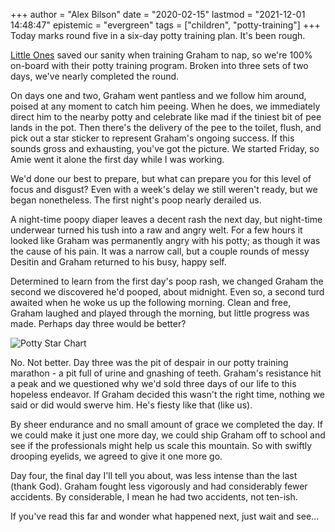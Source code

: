 +++
author = "Alex Bilson"
date = "2020-02-15"
lastmod = "2021-12-01 14:48:47"
epistemic = "evergreen"
tags = ["children", "potty-training"]
+++
Today marks round five in a six-day potty training plan. It's been rough.

[Little Ones](https://www.littleones.co/) saved our sanity when training Graham to nap, so we're 100% on-board with their potty training program. Broken into three sets of two days, we've nearly completed the round.

On days one and two, Graham went pantless and we follow him around, poised at any moment to catch him peeing. When he does, we immediately direct him to the nearby potty and celebrate like mad if the tiniest bit of pee lands in the pot. Then there's the delivery of the pee to the toilet, flush, and pick out a star sticker to represent Graham's ongoing success. If this sounds gross and exhausting, you've got the picture. We started Friday, so Amie went it alone the first day while I was working.

We'd done our best to prepare, but what can prepare you for this level of focus and disgust? Even with a week's delay we still weren't ready, but we began nonetheless. The first night's poop nearly derailed us.

A night-time poopy diaper leaves a decent rash the next day, but night-time underwear turned his tush into a raw and angry welt. For a few hours it looked like Graham was permanently angry with his potty; as though it was the cause of his pain. It was a narrow call, but a couple rounds of messy Desitin and Graham returned to his busy, happy self.

Determined to learn from the first day's poop rash, we changed Graham the second we discovered he'd pooped, about midnight. Even so, a second turd awaited when he woke us up the following morning. Clean and free, Graham laughed and played through the morning, but little progress was made. Perhaps day three would be better?

![Potty Star
Chart](https://rgqqmq.by.files.1drv.com/y4mfritZ6oJ6qE_aZ_q82w15ovxn15aPaqK_cykdO6QvYCTFYIhA9GyjYy_lgU4RVo9lNAabalbNe7eSUZdoNF1T36FKx3e5j8exWFbaPqVIlg2GE7mqFwDZ43Vz4EITz5g6-uXwSOioEZyoWWsZe--s2qlNolLzkAUjZ5ZCRcKbWg5eAKdLD5f9vTRSkJx4iZk2VaI3AZ996iutP2f7ywmlw?width=768&height=1024&cropmode=none)

No. Not better. Day three was the pit of despair in our potty training marathon - a pit full of urine and gnashing of teeth.  Graham's resistance hit a peak and we questioned why we'd sold three days of our life to this hopeless endeavor. If Graham decided this wasn't the right time, nothing we said or did would swerve him. He's fiesty like that (like us).

By sheer endurance and no small amount of grace we completed the day. If we could make it just one more day, we could ship Graham off to school and see if the professionals might help us scale this mountain. So with swiftly drooping eyelids, we agreed to give it one more go.

Day four, the final day I'll tell you about, was less intense than the last (thank God). Graham fought less vigorously and had considerably fewer accidents. By considerable, I mean he had two accidents, not ten-ish.

If you've read this far and wonder what happened next, just wait and see...
